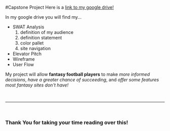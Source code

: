 #Capstone Project
Here is a [link to my google drive!](https://drive.google.com/drive/folders/13ykaUH2Io0WriqxzmrVYRvh6b0EflZ11?usp=sharing) 

In my google drive you will find my...

- SWAT Analysis
    1. definition of my audience
    2. definition statement
    3. color pallet
    4. site navigation
- Elevator Pitch
- Wireframe
- User Flow

My project will allow **fantasy football players** to make _more informed decisions_, _have a greater chance of succeeding_, and _offer some features most fantasy sites don't have!_

<br>

---

<br>

### Thank You for taking your time reading over this!